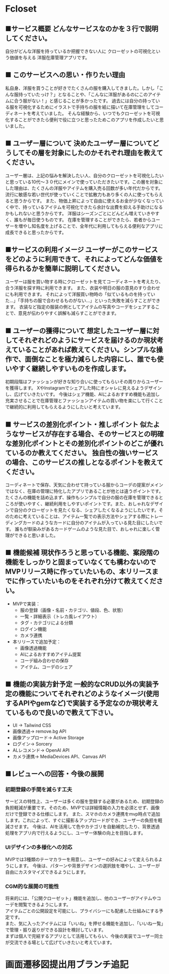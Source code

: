 # Fcloset

## ■サービス概要 どんなサービスなのかを３行で説明してください。

自分がどんな洋服を持っているか把握できない人に クローゼットの可視化という価値を与える 洋服在庫管理アプリです。

## ■ このサービスへの思い・作りたい理由

私自身、洋服を買うことが好きでたくさんの服を購入してきました。しかし「こんな服持っていたっけ？」となることや、「こんなに洋服があるのにこのアイテムに合う服がない！」と感じることが多かったです。
過去には自分の持っている服を可視化するためにイラストで手持ちの服を紙に描いて在庫管理をしてコーディネートを考えていました。
そんな経験から、いつでもクローゼットを可視化することができたら便利で役に立つと思ったためこのアプリを作成したいと思いました。

## ■ ユーザー層について 決めたユーザー層についてどうしてその層を対象にしたのかそれぞれ理由を教えてください。

ユーザー層は、上記の悩みを解決したい人、自分のクローゼットを可視化したいと思っている10代〜３０代にメインで使っていただきたいです。この層を対象にした理由は、たくさんの洋服やアイテムを購入売る回数が多い年代だからです。流行に敏感な若い世代が使っていくことで拡散力もあり多くの人に使ってもらえると思うからです。
また、物価上昇によって自由に使えるお金が少なくなっていく中で、持っているアイテムを可視化できたら余計な出費を抑える手助けになるかもしれないと思うからです。
洋服はシーズンごとにどんどん増えていきやすく、誰もが毎日使うものです。
在庫を管理することができたら、若者からユーザーを増やし知名度を上げることで、全年代に利用してもらえる便利なアプリに成長できると思ったからです。

## ■サービスの利用イメージ ユーザーがこのサービスをどのように利用できて、それによってどんな価値を得られるかを簡単に説明してください。

ユーザーは服を買い物する時にクローゼットを見てコーディネートを考えたり、合う洋服を探す時に利用できます。 また、衣装や明日の服の意見のすり合わせにも利用できます。 それによって洋服買い物時の「似ているものを持っていた...」「手持ちの服で合わせるものがない...」といった失敗を減らすことができます。 衣装など指定の服装の例としてアイテムの写真やコーデをシェアすることで、意見が伝わりやすく誤解も減らすことができます。

## ■ ユーザーの獲得について 想定したユーザー層に対してそれぞれどのようにサービスを届けるのか現状考えていることがあれば教えてください。シンプルな操作で、面倒なことを極力減らした内容にし、誰でも使いやすく継続しやすいものを作成します。

初期段階はファッションが好きな知り合いに使ってもらいその周りからユーザーを獲得します。 XやInstagramでシェアした時にオシャレに見えるようデザインし、広げていきたいです。 今後はシェア機能、AIによるおすすめ機能も追加し充実させることで在庫管理とファッションアイテムの買い物を楽にして行くことで継続的に利用してもらえるようにしたいと考えています。

## ■ サービスの差別化ポイント・推しポイント 似たようなサービスが存在する場合、そのサービスとの明確な差別化ポイントとその差別化ポイントのどこが優れているのか教えてください。 独自性の強いサービスの場合、このサービスの推しとなるポイントを教えてください。

コーディネートで保存、天気に合わせて持っている服からコーデの提案がメインではなく、在庫の管理に特化したアプリであることが他とは違うポイントです。
 たくさんの機能を詰め込まず、操作もシンプルで自分の服の在庫を管理できるところが使いやすく、継続利用をしやすいポイントです。また、おしゃれなデザインで自分のクローゼットを見たくなる、シェアしたくなるようにしたいです。そのために考えていることは、アイテム一覧での表示方法やシェアする際にトレーディングカードのようなカードに自分のアイテムが入っている見た目にしたいです。
誰もが馴染みがあるカードゲームのような見た目で、おしゃれに楽しく管理ができると思いました。

## ■ 機能候補 現状作ろうと思っている機能、案段階の機能をしっかりと固まっていなくても構わないのでMVPリリース時に作っていたいもの、本リリースまでに作っていたいものをそれぞれ分けて教えてください。

- MVPで実装：
  - 服の登録（画像・名前・カテゴリ、値段、色、状態）
  - 一覧・詳細表示（トレカ風レイアウト）
  - タグ・カテゴリによる分類
  - ログイン機能
  - カメラ連携
- 本リリースで追加予定：
  - 画像透過機能
  - AIによるおすすめアイテム提案
  - コーデ組み合わせの保存
  - アイテム、コーデのシェア

## ■ 機能の実装方針予定 一般的なCRUD以外の実装予定の機能についてそれぞれどのようなイメージ(使用するAPIやgemなど)で実装する予定なのか現状考えているもので良いので教えて下さい。
- UI → Tailwind CSS
- 画像透過→ remove.bg API
- 画像アップロード→ Active Storage
- ログイン→ Sorcery
- ALレコメンド→ OpenAI API
- カメラ連携→ MediaDevices API、Canvas API

## ■レビューへの回答・今後の展開

### 初期登録の手間を減らす工夫
サービスの特性上、ユーザーは多くの服を登録する必要があるため、初期登録の負担軽減が重要です。そのため、MVPでは詳細情報の入力を必須とせず、画像だけで登録できる仕様にします。
また、スマホのカメラ連携をmvp時点で追加します。これによって、すぐに撮影＆アップロードができ、ユーザーの負担を軽減させます。
今後は、AIを活用して色やカテゴリを自動補完したり、背景透過処理をアプリ内で行えるようにし、ユーザー体験の向上を目指します。

### UIデザインの多様化への対応
MVPでは3種類のテーマカラーを用意し、ユーザーの好みによって変えられるようにします。
今後は、パターンや背景デザインの選択肢を増やし、ユーザーが自由にカスタマイズできるようにします。

### CGM的な展開の可能性
将来的には、「公開クローゼット」機能を追加し、他のユーザーがアイテムやコーデを閲覧できるようにします。  
アイテムごとの公開設定を可能にし、プライバシーにも配慮した仕組みにする予定です。  
また、気に入ったアイテムには「いいね」を押せる機能を追加し、「いいね一覧」で管理・振り返りができる設計を検討しています。  
まずは個人で完結するアプリとして活用してもらい、今後の実装でユーザー同士が交流できる場として広げていきたいと考えています。

# 画面遷移図提出用ブランチ追記
